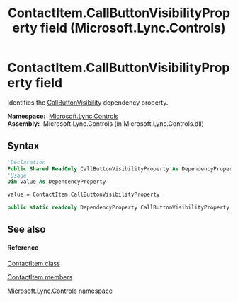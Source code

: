 ﻿---
title: ContactItem.CallButtonVisibilityProperty field (Microsoft.Lync.Controls)
TOCTitle: CallButtonVisibilityProperty field
ms:assetid: F:Microsoft.Lync.Controls.ContactItem.CallButtonVisibilityProperty_DI_3_UC_OCS14MrefLyncWPF
ms:mtpsurl: https://msdn.microsoft.com/en-us/library/microsoft.lync.controls.contactitem.callbuttonvisibilityproperty_di_3_uc_ocs14mreflyncwpf(v=office.15)
ms:contentKeyID: 48598397
ms.date: 07/28/2014
mtps_version: v=office.15
f1_keywords:
- Microsoft.Lync.Controls.ContactItem.CallButtonVisibilityProperty
dev_langs:
- CSharp
- JScript
- VB
- other
---

# ContactItem.CallButtonVisibilityProperty field

Identifies the [CallButtonVisibility](contactitem-callbuttonvisibility-property-microsoft-lync-controls_1.md) dependency property.

**Namespace:**  [Microsoft.Lync.Controls](microsoft-lync-controls-namespace_1.md)  
**Assembly:**  Microsoft.Lync.Controls (in Microsoft.Lync.Controls.dll)

## Syntax

``` vb
'Declaration
Public Shared ReadOnly CallButtonVisibilityProperty As DependencyProperty
'Usage
Dim value As DependencyProperty

value = ContactItem.CallButtonVisibilityProperty
```

``` csharp
public static readonly DependencyProperty CallButtonVisibilityProperty
```

## See also

#### Reference

[ContactItem class](contactitem-class-microsoft-lync-controls_1.md)

[ContactItem members](contactitem-members-microsoft-lync-controls_1.md)

[Microsoft.Lync.Controls namespace](microsoft-lync-controls-namespace_1.md)

